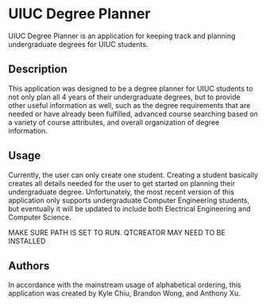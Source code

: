 # UIUC Degree Planner

UIUC Degree Planner is an application for keeping track and planning undergraduate degrees for UIUC students.

## Description

This application was designed to be a degree planner for UIUC students to not only plan all 4 years of their undergraduate degrees, but to provide other useful information as well, such as the degree requirements that are needed or have already been fulfilled, advanced course searching based on a variety of course attributes, and overall organization of degree information.

## Usage

Currently, the user can only create one student. Creating a student basically creates all details needed for the user to get started on planning their undergraduate degree. Unfortunately, the most recent version of this application only supports undergraduate Computer Engineering students, but eventually it will be updated to include both Electrical Engineering and Computer Science. 

MAKE SURE PATH IS SET TO RUN. QTCREATOR MAY NEED TO BE INSTALLED

## Authors

In accordance with the mainstream usage of alphabetical ordering, this application was created by Kyle Chiu, Brandon Wong, and Anthony Xu. 

